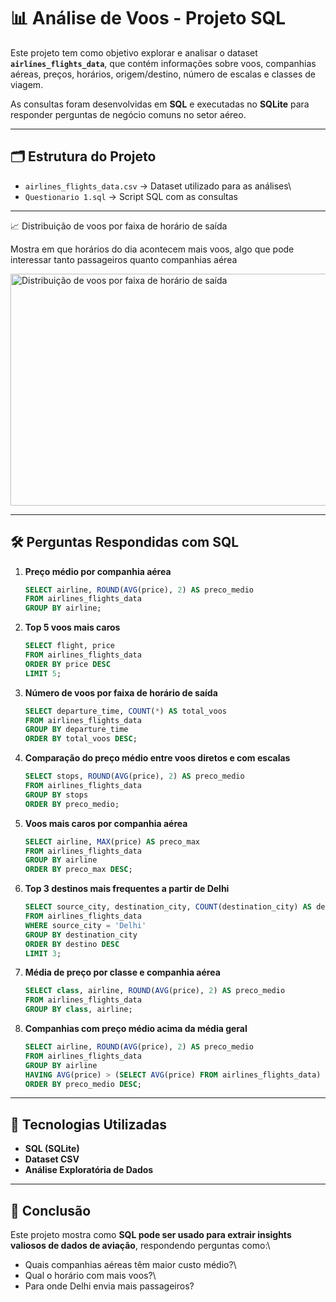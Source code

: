 # 📊 Análise de Voos - Projeto SQL 

Este projeto tem como objetivo explorar e analisar o dataset
**`airlines_flights_data`**, que contém informações sobre voos,
companhias aéreas, preços, horários, origem/destino, número de escalas e
classes de viagem.

As consultas foram desenvolvidas em **SQL** e executadas no **SQLite**
para responder perguntas de negócio comuns no setor aéreo.

------------------------------------------------------------------------

## 🗂️ Estrutura do Projeto

-   `airlines_flights_data.csv` → Dataset utilizado para as análises\
-   `Questionario 1.sql` → Script SQL com as consultas

------------------------------------------------------------------------
📈 Distribuição de voos por faixa de horário de saída

Mostra em que horários do dia acontecem mais voos, algo que pode interessar tanto passageiros quanto companhias aérea

<img width="600" height="371" alt="Distribuição de voos por faixa de horário de saída" src="https://github.com/user-attachments/assets/6fe629a9-2437-4ceb-89a7-c6a872d19203" />


------------------------------------------------------------------------

## 🛠️ Perguntas Respondidas com SQL

1.  **Preço médio por companhia aérea**

    ``` sql
    SELECT airline, ROUND(AVG(price), 2) AS preco_medio 
    FROM airlines_flights_data 
    GROUP BY airline;
    ```

2.  **Top 5 voos mais caros**

    ``` sql
    SELECT flight, price 
    FROM airlines_flights_data
    ORDER BY price DESC 
    LIMIT 5;
    ```

3.  **Número de voos por faixa de horário de saída**

    ``` sql
    SELECT departure_time, COUNT(*) AS total_voos
    FROM airlines_flights_data
    GROUP BY departure_time
    ORDER BY total_voos DESC;
    ```

4.  **Comparação do preço médio entre voos diretos e com escalas**

    ``` sql
    SELECT stops, ROUND(AVG(price), 2) AS preco_medio 
    FROM airlines_flights_data
    GROUP BY stops
    ORDER BY preco_medio;
    ```

5.  **Voos mais caros por companhia aérea**

    ``` sql
    SELECT airline, MAX(price) AS preco_max 
    FROM airlines_flights_data
    GROUP BY airline
    ORDER BY preco_max DESC;
    ```

6.  **Top 3 destinos mais frequentes a partir de Delhi**

    ``` sql
    SELECT source_city, destination_city, COUNT(destination_city) AS destino 
    FROM airlines_flights_data
    WHERE source_city = 'Delhi'
    GROUP BY destination_city
    ORDER BY destino DESC
    LIMIT 3;
    ```

7.  **Média de preço por classe e companhia aérea**

    ``` sql
    SELECT class, airline, ROUND(AVG(price), 2) AS preco_medio 
    FROM airlines_flights_data
    GROUP BY class, airline;
    ```

8.  **Companhias com preço médio acima da média geral**

    ``` sql
    SELECT airline, ROUND(AVG(price), 2) AS preco_medio
    FROM airlines_flights_data
    GROUP BY airline
    HAVING AVG(price) > (SELECT AVG(price) FROM airlines_flights_data)
    ORDER BY preco_medio DESC;
    ```

------------------------------------------------------------------------

## 🚀 Tecnologias Utilizadas

-   **SQL (SQLite)**
-   **Dataset CSV**
-   **Análise Exploratória de Dados**

------------------------------------------------------------------------

## 📌 Conclusão

Este projeto mostra como **SQL pode ser usado para extrair insights
valiosos de dados de aviação**, respondendo perguntas como:\
- Quais companhias aéreas têm maior custo médio?\
- Qual o horário com mais voos?\
- Para onde Delhi envia mais passageiros?
